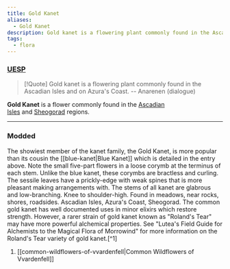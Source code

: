 ```yaml
---
title: Gold Kanet
aliases:
  - Gold Kanet
description: Gold kanet is a flowering plant commonly found in the Ascadian Isles and on Azura's Coast.
tags:
  - flora
---
```

### [UESP](https://en.uesp.net/wiki/Morrowind:Gold_Kanet)
> [!Quote]
> Gold kanet is a flowering plant commonly found in the Ascadian Isles and on Azura's Coast.
> -- Anarenen (dialogue)

**Gold Kanet** is a flower commonly found in the [Ascadian Isles](https://en.uesp.net/wiki/Morrowind:Ascadian_Isles "Morrowind:Ascadian Isles") and [Sheogorad](https://en.uesp.net/wiki/Morrowind:Sheogorad "Morrowind:Sheogorad") regions.

***
### Modded
The showiest member of the kanet family, the Gold Kanet, is more popular than its cousin the [[blue-kanet|Blue Kanet]] which is detailed in the entry above. Note the small five-part flowers in a loose corymb at the terminus of each stem. Unlike the blue kanet, these corymbs are bractless and curling. The sessile leaves have a prickly-edge with weak spines that is more pleasant making arrangements with. The stems of all kanet are glabrous and low-branching. Knee to shoulder-high. Found in meadows, near rocks, shores, roadsides. Ascadian Isles, Azura's Coast, Sheogorad. The common gold kanet has well documented uses in minor elixirs which restore strength. However, a rarer strain of gold kanet known as "Roland's Tear" may have more powerful alchemical properties. See "Lutea's Field Guide for Alchemists to the Magical Flora of Morrowind" for more information on the Roland's Tear variety of gold kanet.[^1]

1. [[common-wildflowers-of-vvardenfell|Common Wildflowers of Vvardenfell]]